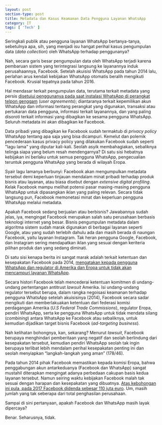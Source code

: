 ```yaml
---
layout: post
section-type: post
title: Metadata dan Kasus Keamanan Data Pengguna Layanan WhatsApp
category: IT
tags: [ 'Tech' ]
---
```


Seringkali publik atau pengguna layanan WhatsApp bertanya-tanya, sebetulnya apa, sih, yang menjadi isu hangat perihal kasus pengumpulan data (<i>data collection</i>) oleh WhatsApp terhadap penggunanya?

Nah, secara garis besar pengumpulan data oleh WhatsApp terjadi karena pembaruan sistem yang terintegrasi langsung ke layanannya induk perusahaannya, Facebook. Setelah akuisisi WhatsApp pada tahun 2014 lalu, perlahan arus kendali kebijakan WhatsApp otomatis beralih mengikuti Facebook. Krusial tepatnya pada tahun 2016.

Hal mendasar terkait pengumpulan data, terutama terkait metadata yang persis <a href="https://www.whatsapp.com/legal/updates/privacy-policy/full&view=ok" target="\_blank">disetujui penggunanya pada saat instalasi WhatsApp di perangkat telpon genggam</a> (<i>user agreements</i>); diantaranya terkait kepemilikan akun WhatsApp dan informasi tentang perangkat yang digunakan, transaksi atau pertukaran data pengguna, informasi terkait layanannya, dan yang paling disoroti terkait informasi yang dibagikan ke sesama pengguna WhatsApp. Seluruh metadata ini akan dibagikan ke Facebook.

Data pribadi yang dibagikan ke Facebook sudah termaktub di <i>privacy policy</i> WhatsApp tentang apa saja yang bisa dicampuri. Kemelut dan polemik pencederaan kasus privacy policy yang dilakukan Facebook sudah seperti "lagu lama" yang diputar kali-kali. Seolah asyik membahagiakan, sebaliknya telinga siapa yang belum resah mendengarnya?
Di satu sisi hebatnya kebijakan ini berlaku untuk semua pengguna WhatsApp, pengecualian teruntuk pengguna WhatsApp yang berada di wilayah Eropa. 

Syair lagu lamanya berbunyi: Facebook akan mengumpulkan metadata tersebut demi keperluan tinjauan mendalam minat pribadi terhadap produk bisnis atau layanan, atau biasa disebut dengan <i>extensive digital profiling</i>. Kelak Facebook mampu melihat potensi pasar masing-masing pengguna WhatsApp untuk dipasangkan iklan yang paling relevan. Secara tidak langsung pun, Facebook memonetasi minat dan keperluan pengguna WhatsApp melalui metadata. 

Apakah Facebook sedang berjualan atau berbisnis? Jawabannya sudah jelas, iya, mengingat Facebook merupakan salah satu perusahaan berbasis teknologi internet yang besar. Bisnis pengumpulan metadata dalam algoritma sistem sudah marak digunakan di berbagai layanan seperti Google, atau yang sudah terlebih dahulu ada dan masih berada di naungan Facebook, yaitu layanan Instagram. Tak heran pengguna Google, Facebook, dan Instagram sering mendapatkan iklan yang sesuai dengan keriteria pilihan produk dan yang sedang diminati.

Di satu sisi kenapa berita ini sangat marak adalah terkait ketentuan dan kesepakatan Facebook pada 2014, <a href="https://ag.ny.gov/sites/default/files/facebook_complaint_12.9.2020.pdf/full&view=ok" target="\_blank">mengatakan kepada pengguna WhatsApp dan regulator di Amerika dan Eropa untuk tidak akan mencampuri layanan WhatsApp</a>. 

Secara histori Facebook telah mencederai ketentuan komitmen di undang-undang pertentangan antitrust <i>lawsuit</i> Amerika. Isi undang-undang regulator tersebut berupa, dalam rangka negoisasi keamanan terhadap pengguna WhatsApp setelah akuisisinya (2014), Facebook secara sadar mengikuti dan memberlakuakan ketentuan dari federasi komisi perdagangan Amerika (<i>U.S Federal Trade Commissions</i>), regulator Eropa, pendiri WhatsApp, serta ke pengguna WhatsApp untuk tidak mendata silang (<i>combining</i>) antara WhatsApp ke Facebook atau sebaliknya, untuk kemudian dijadikan target bisnis Facebook (<i>ad-targeting business</i>).

Nah kelihatan bohongnya, kan, sekarang? Menurut <i>lawsuit</i>, Facebook berupaya menghindari  pemberitaan yang negatif dan seolah berlindung dari kesepakatan tersebut, kemudian pendiri WhatsApp seolah tak ingin berupaya terlibat lebih mendalam perihal kesepakatan penting ini dan seolah menyiapkan “langkah-langkah yang aman” (178/46).

Pada tahun 2014 pihak Facebook memastikan kepada komisi Eropa, bahwa penggabungan akun antarkeduanya (Facebook dan WhatsApp) sangat mustahil diterapkan mengingat adanya perbedaan cakupan basis kedua layanan tersebut. Namun seiring waktu kebijakan Facebook malah tak sesuai dengan harapan dan kesepakatan yang dibuatnya. <a href="https://ec.europa.eu/commission/presscorner/detail/en/IP_17_1369/full&view=ok" target="\_blank">Atas kebohongan ini pula, pada 2017 Facebook didenda sebesar 110 juta euro</a>. Um, masih jumlah yang tak seberapa dari total penghasilan perusahaan.

Sampai di sini pertanyaan, apakah Facebook dan WhatsApp masih layak dipercaya?

Benar. Seharusnya, tidak.
